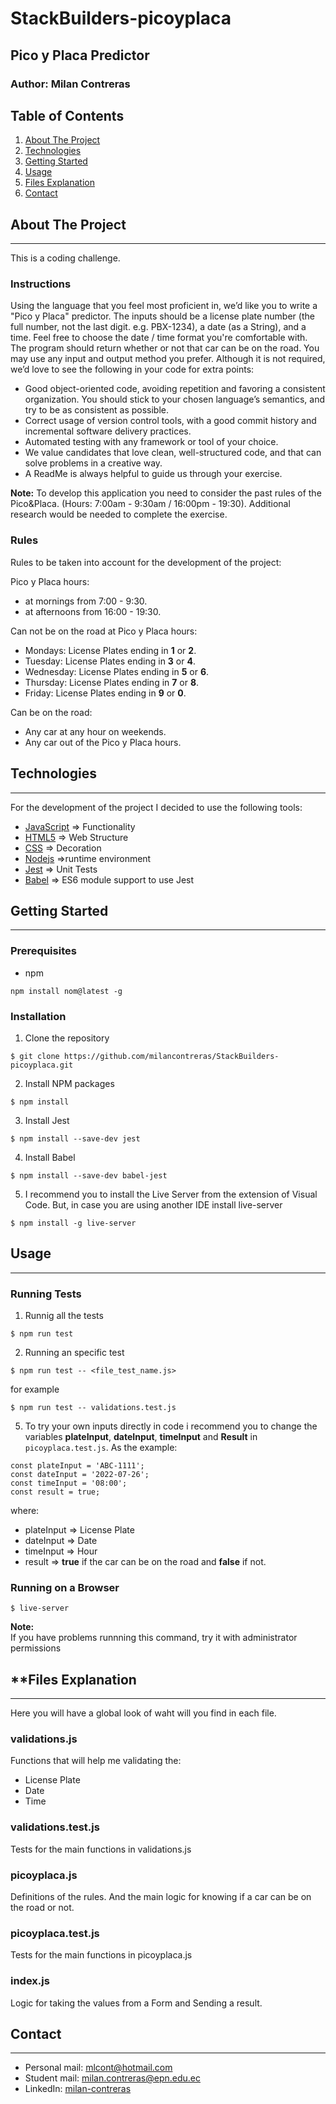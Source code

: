 # StackBuilders-picoyplaca

## **Pico y Placa Predictor**
### **Author:** Milan Contreras

## **Table of Contents**
1. [About The Project](#about-the-project)
2. [Technologies](#technologies)
3. [Getting Started](#getting-started)
4. [Usage](#usage)
5. [Files Explanation](#files-explanation)
5. [Contact](#contact)

## **About The Project**
***
This is a coding challenge.
### **Instructions**
Using the language that you feel most proficient in, we’d like you to write a "Pico y Placa" predictor. The inputs should be a license plate number (the full number, not the last digit. e.g. PBX-1234), a date (as a String), and a time. Feel free to choose the date / time format you're comfortable with. The program should return whether or not that car can be on the road. You may use any input and output method you prefer. Although it is not required, we’d love to see the following in your code for extra points:
*	Good object-oriented code, avoiding repetition and favoring a consistent organization. You should stick to your chosen language’s semantics, and try to be as consistent as possible.
*	Correct usage of version control tools, with a good commit history and incremental software delivery practices.
*	Automated testing with any framework or tool of your choice.
*	We value candidates that love clean, well-structured code, and that can solve problems in a creative way.
*	A ReadMe is always helpful to guide us through your exercise.

**Note:** To develop this application you need to consider the past rules of the Pico&Placa. (Hours: 7:00am - 9:30am / 16:00pm - 19:30). Additional research would be needed to complete the exercise. 


### **Rules**
Rules to be taken into account for the development of the project:

Pico y Placa hours:
* at mornings from 7:00 - 9:30.
* at afternoons from 16:00 - 19:30.

Can not be on the road at Pico y Placa hours:
* Mondays: License Plates ending in **1** or **2**.
* Tuesday: License Plates ending in **3** or **4**.
* Wednesday: License Plates ending in **5** or **6**.  
* Thursday: License Plates ending in **7** or **8**.  
* Friday: License Plates ending in **9** or **0**.   

Can be on the road:
* Any car at any hour on weekends.
* Any car out of the Pico y Placa hours.


## **Technologies**
***
For the development of the project I decided to use the following tools:
* [JavaScript](https://developer.mozilla.org/es/docs/Web/JavaScript) => Functionality
* [HTML5](https://developer.mozilla.org/es/docs/Glossary/HTML5) => Web Structure
* [CSS](https://developer.mozilla.org/es/docs/Web/CSS)  => Decoration
* [Nodejs](https://nodejs.org/es/) =>runtime environment
* [Jest](https://jestjs.io/) => Unit Tests
* [Babel](https://babeljs.io/) => ES6 module support to use Jest


## **Getting Started**
***
### **Prerequisites**
* npm
```
npm install nom@latest -g
```
### **Installation**
1. Clone the repository
```
$ git clone https://github.com/milancontreras/StackBuilders-picoyplaca.git
```
2. Install NPM packages
```
$ npm install
```

3. Install Jest
```
$ npm install --save-dev jest
```

4.  Install Babel
```
$ npm install --save-dev babel-jest
```

5. I recommend you to install the Live Server from the extension of Visual Code. But, in case you are using another IDE install live-server
```
$ npm install -g live-server
```


## **Usage**
*** 
### **Running Tests**
1. Runnig all the tests
```
$ npm run test
```
2. Running an specific test
```
$ npm run test -- <file_test_name.js>
```
for example 
```
$ npm run test -- validations.test.js
```
5. To try your own inputs directly in code i recommend you to change the variables **plateInput**, **dateInput**, **timeInput** and **Result** in ```picoyplaca.test.js```. As the example:
```
const plateInput = 'ABC-1111';
const dateInput = '2022-07-26';
const timeInput = '08:00';
const result = true;
```
where:
* plateInput => License Plate
* dateInput => Date 
* timeInput => Hour
* result => **true** if the car can be on the road and **false** if not.

### **Running on a Browser**

```
$ live-server
```
**Note:** \
If you have problems runnning this command, try it with administrator permissions 

## **Files **Explanation**
***
Here you will have a global look of waht will you find in each file.

### **validations.js**
Functions that will help me validating the:
* License Plate
* Date
* Time

### **validations.test.js**
Tests for the main functions in validations.js

### **picoyplaca.js**
Definitions of the rules. And the main logic for knowing if a car can be on the road or not.

### **picoyplaca.test.js**
Tests for the main functions in picoyplaca.js

### **index.js**
Logic for taking the values from a Form and Sending a result.


## **Contact**
***
* Personal mail: mlcont@hotmail.com
* Student mail: milan.contreras@epn.edu.ec
* LinkedIn: [milan-contreras](www.linkedin.com/in/milan-contreras)